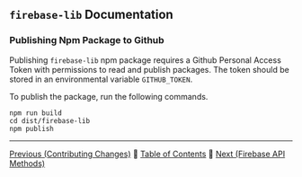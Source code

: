 ## `firebase-lib` Documentation

### Publishing Npm Package to Github

Publishing `firebase-lib` npm package requires a Github Personal Access Token
with permissions to read and publish packages.  The token should be stored in
an environmental variable `GITHUB_TOKEN`.

To publish the package, run the following commands.

```
npm run build
cd dist/firebase-lib
npm publish
```

---

[Previous (Contributing Changes)](./16-contributing-changes.md) :palm_tree:
[Table of Contents](../README.md) :palm_tree:
[Next (Firebase API Methods)](./18-firebase-api-methods.md)
